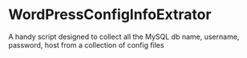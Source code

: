 # WordPressConfigInfoExtrator
A handy script designed to collect all the MySQL db name, username, password, host from a collection of config files
